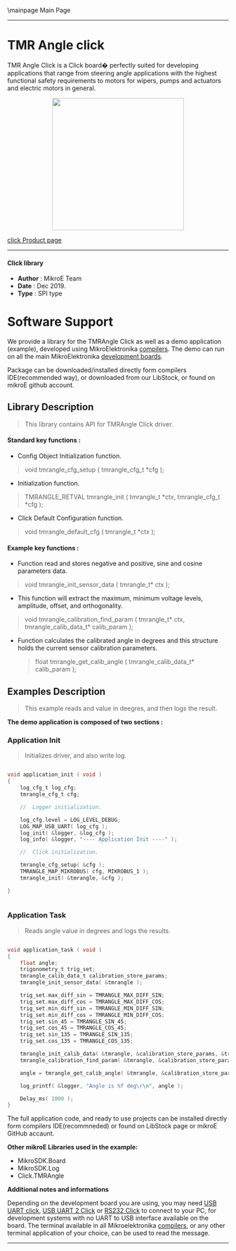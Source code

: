 \mainpage Main Page
 
 

---
# TMR Angle click

TMR Angle Click is a Click board� perfectly suited for developing applications 
that range from steering angle applications with the highest functional safety
requirements to motors for wipers, pumps and actuators and electric motors in
general.

<p align="center">
  <img src="https://download.mikroe.com/images/click_for_ide/tmrangle_click.png" height=300px>
</p>


[click Product page](https://www.mikroe.com/tmr-angle-click)

---


#### Click library 

- **Author**        : MikroE Team
- **Date**          : Dec 2019.
- **Type**          : SPI type


# Software Support

We provide a library for the TMRAngle Click 
as well as a demo application (example), developed using MikroElektronika 
[compilers](https://shop.mikroe.com/compilers). 
The demo can run on all the main MikroElektronika [development boards](https://shop.mikroe.com/development-boards).

Package can be downloaded/installed directly form compilers IDE(recommended way), or downloaded from our LibStock, or found on mikroE github account. 

## Library Description

> This library contains API for TMRAngle Click driver.

#### Standard key functions :

- Config Object Initialization function.
> void tmrangle_cfg_setup ( tmrangle_cfg_t *cfg ); 
 
- Initialization function.
> TMRANGLE_RETVAL tmrangle_init ( tmrangle_t *ctx, tmrangle_cfg_t *cfg );

- Click Default Configuration function.
> void tmrangle_default_cfg ( tmrangle_t *ctx );


#### Example key functions :

- Function read and stores negative and positive, sine and cosine parameters data.
> void tmrangle_init_sensor_data ( tmrangle_t* ctx );
 
- This function will extract the maximum, minimum voltage levels, amplitude, offset, and orthogonality.
> void tmrangle_calibration_find_param ( tmrangle_t* ctx,
                                         tmrangle_calib_data_t* calib_param );

- Function calculates the calibrated angle in degrees and this structure holds the current sensor calibration parameters.
  > float tmrangle_get_calib_angle ( tmrangle_calib_data_t* calib_param );

## Examples Description

> This example reads and value in deegres, and then logs the result. 

**The demo application is composed of two sections :**

### Application Init 

> Initializes driver, and also write log.


```c

void application_init ( void )
{
    log_cfg_t log_cfg;
    tmrangle_cfg_t cfg;

    //  Logger initialization.

    log_cfg.level = LOG_LEVEL_DEBUG;
    LOG_MAP_USB_UART( log_cfg );
    log_init( &logger, &log_cfg );
    log_info( &logger, "---- Application Init ----" );

    //  Click initialization.

    tmrangle_cfg_setup( &cfg );
    TMRANGLE_MAP_MIKROBUS( cfg, MIKROBUS_1 );
    tmrangle_init( &tmrangle, &cfg );

}
  
```

### Application Task

> Reads angle value in degrees and logs the results.

```c

void application_task ( void )
{
    float angle;
    trigonometry_t trig_set;
    tmrangle_calib_data_t calibration_store_params;
    tmrangle_init_sensor_data( &tmrangle );

    trig_set.max_diff_sin = TMRANGLE_MAX_DIFF_SIN;
    trig_set.max_diff_cos = TMRANGLE_MAX_DIFF_COS;
    trig_set.min_diff_sin = TMRANGLE_MIN_DIFF_SIN;
    trig_set.min_diff_cos = TMRANGLE_MIN_DIFF_COS;
    trig_set.sin_45 = TMRANGLE_SIN_45;
    trig_set.cos_45 = TMRANGLE_COS_45;
    trig_set.sin_135 = TMRANGLE_SIN_135;
    trig_set.cos_135 = TMRANGLE_COS_135;

    tmrangle_init_calib_data( &tmrangle, &calibration_store_params, &trig_set );
    tmrangle_calibration_find_param( &tmrangle, &calibration_store_params );

    angle = tmrangle_get_calib_angle( &tmrangle, &calibration_store_params );

    log_printf( &logger, "Angle is %f deg\r\n", angle );

    Delay_ms( 1000 );
}  

```

The full application code, and ready to use projects can be  installed directly form compilers IDE(recommneded) or found on LibStock page or mikroE GitHub accaunt.

**Other mikroE Libraries used in the example:** 

- MikroSDK.Board
- MikroSDK.Log
- Click.TMRAngle

**Additional notes and informations**

Depending on the development board you are using, you may need 
[USB UART click](https://shop.mikroe.com/usb-uart-click), 
[USB UART 2 Click](https://shop.mikroe.com/usb-uart-2-click) or 
[RS232 Click](https://shop.mikroe.com/rs232-click) to connect to your PC, for 
development systems with no UART to USB interface available on the board. The 
terminal available in all Mikroelektronika 
[compilers](https://shop.mikroe.com/compilers), or any other terminal application 
of your choice, can be used to read the message.



---
